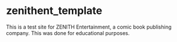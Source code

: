 # zenithent_template
This is a test site for ZENITH Entertainment, a comic book publishing company. This was done for educational purposes.
